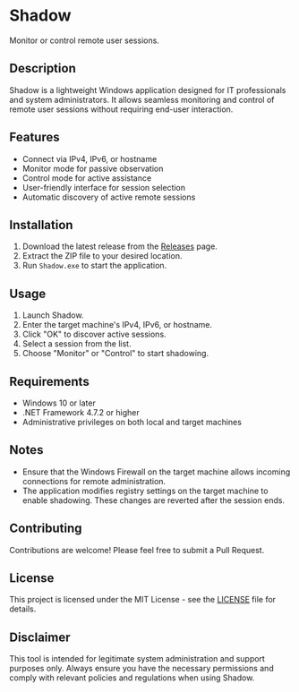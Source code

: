 # Shadow

Monitor or control remote user sessions.

## Description

Shadow is a lightweight Windows application designed for IT professionals and system administrators. It allows seamless monitoring and control of remote user sessions without requiring end-user interaction.

## Features

- Connect via IPv4, IPv6, or hostname
- Monitor mode for passive observation
- Control mode for active assistance
- User-friendly interface for session selection
- Automatic discovery of active remote sessions

## Installation

1. Download the latest release from the [Releases](https://github.com/soc-otter/shadow/releases) page.
2. Extract the ZIP file to your desired location.
3. Run `Shadow.exe` to start the application.

## Usage

1. Launch Shadow.
2. Enter the target machine's IPv4, IPv6, or hostname.
3. Click "OK" to discover active sessions.
4. Select a session from the list.
5. Choose "Monitor" or "Control" to start shadowing.

## Requirements

- Windows 10 or later
- .NET Framework 4.7.2 or higher
- Administrative privileges on both local and target machines

## Notes

- Ensure that the Windows Firewall on the target machine allows incoming connections for remote administration.
- The application modifies registry settings on the target machine to enable shadowing. These changes are reverted after the session ends.

## Contributing

Contributions are welcome! Please feel free to submit a Pull Request.

## License

This project is licensed under the MIT License - see the [LICENSE](https://github.com/soc-otter/Shadow/blob/master/LICENSE.txt) file for details.

## Disclaimer

This tool is intended for legitimate system administration and support purposes only. Always ensure you have the necessary permissions and comply with relevant policies and regulations when using Shadow.
